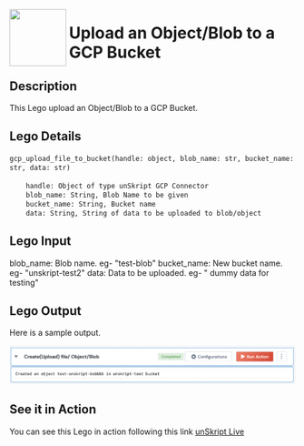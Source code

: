 [<img align="left" src="https://unskript.com/assets/favicon.png" width="100" height="100" style="padding-right: 5px">](https://unskript.com/assets/favicon.png) 
<h1>Upload an Object/Blob to a GCP Bucket</h1>

## Description
This Lego upload an Object/Blob to a GCP Bucket.

## Lego Details

    gcp_upload_file_to_bucket(handle: object, blob_name: str, bucket_name: str, data: str)

        handle: Object of type unSkript GCP Connector
        blob_name: String, Blob Name to be given
        bucket_name: String, Bucket name
        data: String, String of data to be uploaded to blob/object

## Lego Input
blob_name: Blob name. eg- "test-blob"
bucket_name: New bucket name. eg- "unskript-test2"
data: Data to be uploaded. eg- " dummy data for testing"

## Lego Output
Here is a sample output.

<img src="./1.png">

## See it in Action

You can see this Lego in action following this link [unSkript Live](https://us.app.unskript.io)